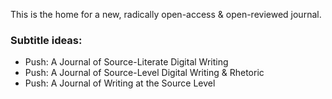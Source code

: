 This is the home for a new, radically open-access & open-reviewed journal.

### Subtitle ideas:
* Push: A Journal of Source-Literate Digital Writing
* Push: A Journal of Source-Level Digital Writing & Rhetoric
* Push: A Journal of Writing at the Source Level


